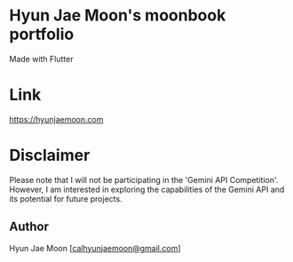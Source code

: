 # Hyun Jae Moon's moonbook portfolio

Made with Flutter

# Link

https://hyunjaemoon.com

# Disclaimer
Please note that I will not be participating in the 'Gemini API Competition'. However, I am interested in exploring the capabilities of the Gemini API and its potential for future projects.


## Author

Hyun Jae Moon [calhyunjaemoon@gmail.com]
